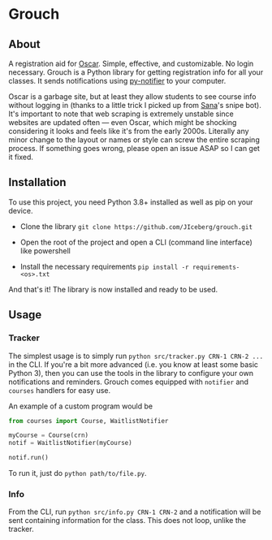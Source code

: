 # Grouch

## About

A registration aid for [Oscar](https://oscar.gatech.edu). Simple, effective, and customizable. No login necessary. Grouch is a Python library for getting registration info for all your classes. It sends notifications using [py-notifier](https://pypi.org/project/py-notifier/) to your computer.

Oscar is a garbage site, but at least they allow students to see course info without logging in (thanks to a little trick I picked up from [Sana](https://github.com/CrimsonMarten)'s snipe bot). It's important to note that web scraping is extremely unstable since websites are updated often &mdash; even Oscar, which might be shocking considering it looks and feels like it's from the early 2000s. Literally any minor change to the layout or names or style can screw the entire scraping process. If something goes wrong, please open an issue ASAP so I can get it fixed.

## Installation

To use this project, you need Python 3.8+ installed as well as pip on your device.

* Clone the library `git clone https://github.com/JIceberg/grouch.git`

* Open the root of the project and open a CLI (command line interface) like powershell

* Install the necessary requirements `pip install -r requirements-<os>.txt`

And that's it! The library is now installed and ready to be used.

## Usage

### Tracker

The simplest usage is to simply run `python src/tracker.py CRN-1 CRN-2 ...` in the CLI.
If you're a bit more advanced (i.e. you know at least some basic Python 3), then you can
use the tools in the library to configure your own notifications and reminders. Grouch
comes equipped with `notifier` and `courses` handlers for easy use.

An example of a custom program would be
```python
from courses import Course, WaitlistNotifier

myCourse = Course(crn)
notif = WaitlistNotifier(myCourse)

notif.run()
```
To run it, just do `python path/to/file.py`.

### Info

From the CLI, run `python src/info.py CRN-1 CRN-2` and a notification will be sent
containing information for the class. This does not loop, unlike the tracker.
